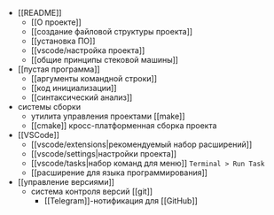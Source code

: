 - [[README]]
	- [[О проекте]]
	- [[создание файловой структуры проекта]]
	- [[установка ПО]]
	- [[vscode/настройка проекта]]
	- [[общие принципы стековой машины]]
- [[пустая программа]]
	- [[аргументы командной строки]]
	- [[код инициализации]]
	- [[синтаксический анализ]]
- системы сборки
	- утилита управления проектами [[make]]
	- [[cmake]] кросс-платформенная сборка проекта
- [[VSCode]]
	- [[vscode/extensions|рекомендуемый набор расширений]]
	- [[vscode/settings|настройки проекта]]
	- [[vscode/tasks|набор команд для меню]] `Terminal > Run Task`
	- [[расширение для языка программирования]]
- [[управление версиями]]
	- система контроля версий [[git]]
		- [[Telegram]]-нотификация для [[GitHub]]
